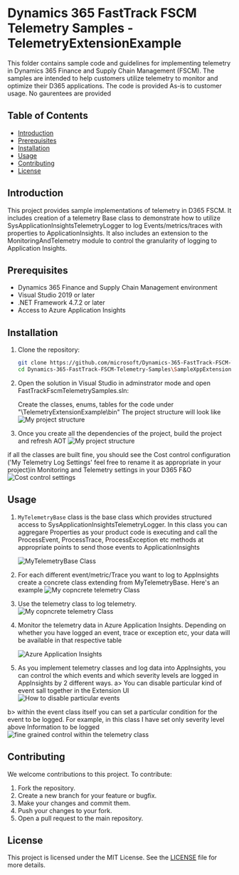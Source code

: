 # Dynamics 365 FastTrack FSCM Telemetry Samples - TelemetryExtensionExample

This folder contains sample code and guidelines for implementing telemetry in Dynamics 365 Finance and Supply Chain Management (FSCM). The samples are intended to help customers utilize telemetry to monitor and optimize their D365 applications. The code is provided As-is to customer usage. No gaurentees are provided

## Table of Contents

- [Introduction](#introduction)
- [Prerequisites](#prerequisites)
- [Installation](#installation)
- [Usage](#usage)
- [Contributing](#contributing)
- [License](#license)

## Introduction

This project provides sample implementations of telemetry in D365 FSCM. It includes creation of a telemetry Base class to demonstrate how to utilize SysApplicationInsightsTelemetryLogger to log Events/metrics/traces with properties to ApplicationInsights. It also includes an extension to the MonitoringAndTelemetry module to control the granularity of logging to Application Insights.

## Prerequisites

- Dynamics 365 Finance and Supply Chain Management environment
- Visual Studio 2019 or later
- .NET Framework 4.7.2 or later
- Access to Azure Application Insights

## Installation

1. Clone the repository:

    ```bash
    git clone https://github.com/microsoft/Dynamics-365-FastTrack-FSCM-Telemetry-Samples.git
    cd Dynamics-365-FastTrack-FSCM-Telemetry-Samples\SampleXppExtensions\Projects\FastTrackFscmTelemetrySamples
    ```

2. Open the solution in Visual Studio in adminstrator mode and open FastTrackFscmTelemetrySamples.sln:

    Create the classes, enums, tables for the code under "\TelemetryExtensionExample\bin"
    The project structure will look like 
     ![My project structure](ScreenShots/ProjectStructure.png)

3. Once you create all the dependencies of the project, build the project and refresh AOT
![My project structure](ScreenShots/RefreshAOT.png)

if all the classes are built fine, you should see the Cost control configuration ('My Telemetry Log Settings' feel free to rename it as appropriate in your project)in Monitoring and Telemetry settings in your D365 F&O
![Cost control settings](ScreenShots/TelemetryLogSettings.png)

## Usage

1. `MyTelemetryBase` class is the base class which provides structured access to SysApplicationInsightsTelemetryLogger. In this class you can aggregare Properties as your product code is executing and call the ProcessEvent, ProcessTrace, ProcessException etc methods at appropriate points to send those events to ApplicationInsights

    ![MyTelemetryBase Class](ScreenShots/MyTelemetryBase.png)

2. For each different event/metric/Trace you want to log to AppInsights create a concrete class extending from MyTelemetryBase. Here's an example
![My copncrete telemetry Class](ScreenShots/ConcreteTelemetryClass.png)

3. Use the telemetry class to log telemetry.
 ![My copncrete telemetry Class](ScreenShots/LoggingTelemetry.png)

4. Monitor the telemetry data in Azure Application Insights. Depending on whether you have logged an event, trace or exception etc, your data will be available in that respective table

    ![Azure Application Insights](ScreenShots/ApplicationInsights.png)

5. As you implement telemetry classes and log data into AppInsights, you can control the which events and which severity levels are logged in AppInsights by 2 different ways.
a> You can disable particular kind of event sall together in the Extension UI
    ![How to disable particular events](ScreenShots/HowToDisableParticularTelemetry.png)

b> within the event class itself you can set a particular condition for the event to be logged. For example, in this class I have set only severity level above Information to be logged
![fine grained control within the telemetry class](ScreenShots/FineGrainedControlwithinTheTelemetryClass.png)

## Contributing

We welcome contributions to this project. To contribute:

1. Fork the repository.
2. Create a new branch for your feature or bugfix.
3. Make your changes and commit them.
4. Push your changes to your fork.
5. Open a pull request to the main repository.

## License

This project is licensed under the MIT License. See the [LICENSE](LICENSE) file for more details.

